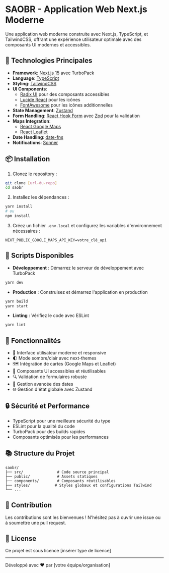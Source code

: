 # SAOBR - Application Web Next.js Moderne

Une application web moderne construite avec Next.js, TypeScript, et TailwindCSS, offrant une expérience utilisateur optimale avec des composants UI modernes et accessibles.

## 🚀 Technologies Principales

- **Framework**: [Next.js 15](https://nextjs.org/) avec TurboPack
- **Language**: [TypeScript](https://www.typescriptlang.org/)
- **Styling**: [TailwindCSS](https://tailwindcss.com/)
- **UI Components**: 
  - [Radix UI](https://www.radix-ui.com/) pour des composants accessibles
  - [Lucide React](https://lucide.dev/) pour les icônes
  - [FontAwesome](https://fontawesome.com/) pour les icônes additionnelles
- **State Management**: [Zustand](https://zustand-demo.pmnd.rs/)
- **Form Handling**: [React Hook Form](https://react-hook-form.com/) avec [Zod](https://zod.dev/) pour la validation
- **Maps Integration**: 
  - [React Google Maps](https://react-google-maps-api-docs.netlify.app/)
  - [React Leaflet](https://react-leaflet.js.org/)
- **Date Handling**: [date-fns](https://date-fns.org/)
- **Notifications**: [Sonner](https://sonner.emilkowal.ski/)

## 📦 Installation

1. Clonez le repository :
```bash
git clone [url-du-repo]
cd saobr
```

2. Installez les dépendances :
```bash
yarn install
# ou
npm install
```

3. Créez un fichier `.env.local` et configurez les variables d'environnement nécessaires :
```env
NEXT_PUBLIC_GOOGLE_MAPS_API_KEY=votre_clé_api
```

## 🔧 Scripts Disponibles

- **Développement** : Démarrez le serveur de développement avec TurboPack
```bash
yarn dev
```

- **Production** : Construisez et démarrez l'application en production
```bash
yarn build
yarn start
```

- **Linting** : Vérifiez le code avec ESLint
```bash
yarn lint
```

## 🌟 Fonctionnalités

- 🎨 Interface utilisateur moderne et responsive
- 🌓 Mode sombre/clair avec next-themes
- 🗺️ Intégration de cartes (Google Maps et Leaflet)
- 📱 Composants UI accessibles et réutilisables
- 🔍 Validation de formulaires robuste
- 📅 Gestion avancée des dates
- 🌐 Gestion d'état globale avec Zustand

## 🔒 Sécurité et Performance

- TypeScript pour une meilleure sécurité du type
- ESLint pour la qualité du code
- TurboPack pour des builds rapides
- Composants optimisés pour les performances

## 📚 Structure du Projet

```
saobr/
├── src/               # Code source principal
├── public/            # Assets statiques
├── components/        # Composants réutilisables
├── styles/           # Styles globaux et configurations Tailwind
└── ...
```

## 🤝 Contribution

Les contributions sont les bienvenues ! N'hésitez pas à ouvrir une issue ou à soumettre une pull request.

## 📝 License

Ce projet est sous licence [insérer type de licence]

---

Développé avec ❤️ par [votre équipe/organisation]
